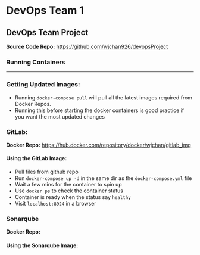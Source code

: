 # DevOps Team 1
## DevOps Team Project

**Source Code Repo:** https://github.com/wjchan926/devopsProject

### Running Containers
---

### Getting Updated Images:
* Running `docker-compose pull` will pull all the latest images required from Docker Repos.
* Running this before starting the docker containers is good practice if you want the most updated changes

### GitLab:
**Docker Repo:** https://hub.docker.com/repository/docker/wjchan/gitlab_img

#### Using the GitLab Image:
* Pull files from github repo
* Run `docker-compose up -d` in the same dir as the `docker-compose.yml` file
* Wait a few mins for the container to spin up
* Use `docker ps` to check the container status
* Container is ready when the status say `healthy`
* Visit `localhost:8924` in a browser

### Sonarqube
**Docker Repo:**

#### Using the Sonarqube Image:

